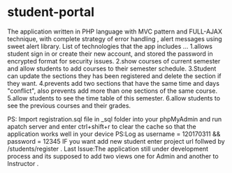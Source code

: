 # student-portal
The application written in PHP language with MVC pattern and FULL-AJAX technique, with complete strategy of error handling , alert messages using sweet alert library.
List of technologies that the app includes ...
1.allows student  sign in or create their new account, and stored the password in encrypted format for security issues.
2.show courses of current semester and allow students to add courses to their semester schedule.
3.Student can update the sections they has been registered and delete the section if they want.
4.prevents add two sections that have the same time and days "conflict", also prevents add more than one sections of the same course.
5.allow students to see the time table of this semester.
6.allow students to see the previous courses and their grades.
                                                                  
                                                                                                                                           
PS: Import registration.sql file in _sql folder into your phpMyAdmin and run apatch server and enter ctrl+shift+r to clear the cache so that the application works well in your device                                                                                                                                      PS:Log as username = 120170311 && password = 12345 IF you want add new student enter project url follwed by /students/register .          Last Issue:The application still under development process and its supposed to add two views one for Admin and another to Instructor .
